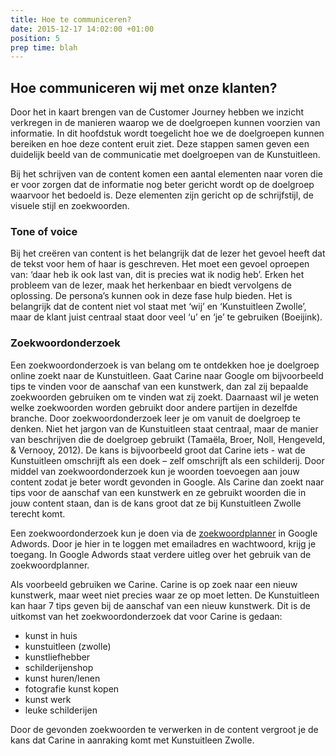 ```yaml
---
title: Hoe te communiceren?
date: 2015-12-17 14:02:00 +01:00
position: 5
prep time: blah
---
```


## Hoe communiceren wij met onze klanten?
Door het in kaart brengen van de Customer Journey hebben we inzicht verkregen in de manieren waarop we de doelgroepen kunnen voorzien van informatie. In dit hoofdstuk wordt toegelicht hoe we de doelgroepen kunnen bereiken en hoe deze content eruit ziet. Deze stappen samen geven een duidelijk beeld van de communicatie met doelgroepen van de Kunstuitleen. 

Bij het schrijven van de content komen een aantal elementen naar voren die er voor zorgen dat de informatie nog beter gericht wordt op de doelgroep waarvoor het bedoeld is. Deze elementen zijn gericht op de schrijfstijl, de visuele stijl en zoekwoorden. 

### Tone of voice
Bij het creëren van content is het belangrijk dat de lezer het gevoel heeft dat de tekst voor hem of haar is geschreven. Het moet een gevoel oproepen van: ‘daar heb ik ook last van, dit is precies wat ik nodig heb’. Erken het probleem van de lezer, maak het herkenbaar en biedt vervolgens de oplossing. 
De persona’s kunnen ook in deze fase hulp bieden. Het is belangrijk dat de content niet vol staat met ‘wij’ en ‘Kunstuitleen Zwolle’, maar de klant juist centraal staat door veel ‘u’ en ‘je’ te gebruiken (Boeijink).

### Zoekwoordonderzoek
Een zoekwoordonderzoek is van belang om te ontdekken hoe je doelgroep online zoekt naar de Kunstuitleen. Gaat Carine naar Google om bijvoorbeeld tips te vinden voor de aanschaf van een kunstwerk, dan zal zij bepaalde zoekwoorden gebruiken om te vinden wat zij zoekt. Daarnaast wil je weten welke zoekwoorden worden gebruikt door andere partijen in dezelfde branche. Door zoekwoordonderzoek leer je om vanuit de doelgroep te denken. Niet het jargon van de Kunstuitleen staat centraal, maar de manier van beschrijven die de doelgroep gebruikt (Tamaëla, Broer, Noll, Hengeveld, & Vernooy, 2012). De kans is bijvoorbeeld groot dat Carine iets - wat de Kunstuitleen omschrijft als een doek – zelf omschrijft als een schilderij. 
Door middel van zoekwoordonderzoek kun je woorden toevoegen aan jouw content zodat je beter wordt gevonden in Google. Als Carine dan zoekt naar tips voor de aanschaf van een kunstwerk en ze gebruikt woorden die in jouw content staan, dan is de kans groot dat ze bij Kunstuitleen Zwolle terecht komt. 

Een zoekwoordonderzoek kun je doen via de [zoekwoordplanner](https://adwords.google.com/ko/KeywordPlanner/Home?__u=9761517890&__c=8242883690&authuser=0#start) in Google Adwords.  Door je hier in te loggen met emailadres en wachtwoord, krijg je toegang. In Google Adwords staat verdere uitleg over het gebruik van de zoekwoordplanner. 

Als voorbeeld gebruiken we Carine. Carine is op zoek naar een nieuw kunstwerk, maar weet niet precies waar ze op moet letten. De Kunstuitleen kan haar 7 tips geven bij de aanschaf van een nieuw kunstwerk. Dit is de uitkomst van het zoekwoordonderzoek dat voor Carine is gedaan:

* kunst in huis
* kunstuitleen (zwolle)
* kunstliefhebber
* schilderijenshop
* kunst huren/lenen
* fotografie kunst kopen
* kunst werk
* leuke schilderijen

Door de gevonden zoekwoorden te verwerken in de content vergroot je de kans dat Carine in aanraking komt met Kunstuitleen Zwolle. 
